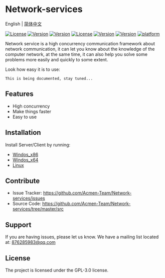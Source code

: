 
# Network-services

 English | [简体中文](./README_CN.md)

[![License](https://img.shields.io/github/license/Acmen-Team/Network-services)](LICENSE)
[![Version](https://img.shields.io/badge/Sever-V1.2.3-blue)](https://github.com/Acmen-Team/Network-services/blob/master/src/services/v_server_1/server_Tcp_cs_2.2.cpp)
[![Version](https://img.shields.io/badge/Client-V1.2.3-blue)](https://github.com/Acmen-Team/Network-services/blob/master/src/Client/v_client_1/client_Tcp_cs_2.2.cpp)
 [![License](https://img.shields.io/github/license/Acmen-Team/Network-services)](LICENSE)
[![Version](https://img.shields.io/badge/Server-V1.2.2-blue)](https://github.com/Acmen-Team/Network-services/blob/master/src/services/v_server_1/server_Tcp_cs_2.2.cpp)
[![Version](https://img.shields.io/badge/Client-V1.2.2-blue)](https://github.com/Acmen-Team/Network-services/blob/master/src/Client/v_client_1/client_Tcp_cs_2.2.cpp)
[![platform](https://img.shields.io/badge/platform-Windows----Linux-lightgrey)]()


Network service is a high concurrency communication framework about network communication, 
it can let you know about the knowledge of the computer network, at the same time, 
it can also help you solve some problems more easily and quickly to some extent.
 
Look how easy it is to use:
 
    This is being documented, stay tuned...
 
Features
--------
 
- High concurrency
- Make things faster
- Easy to use

Installation
------------
 
Install Server/Client by running:
 + [Windos_x86](https://github.com/Acmen-Team/Network-services/blob/master/dist/Windows_x86)
 + [Windos_x64](https://github.com/Acmen-Team/Network-services/blob/master/dist/Windows_x64)
 + [Linux](https://github.com/Acmen-Team/Network-services/blob/master/dist/Windows_x86)
    
    
 
Contribute
----------
 
- Issue Tracker: https://github.com/Acmen-Team/Network-services/issues
- Source Code: https://github.com/Acmen-Team/Network-services/tree/master/src
 
Support
-------
 
If you are having issues, please let us know.
We have a mailing list located at: 876285983@qq.com
 
License
-------
 
The project is licensed under the GPL-3.0 license.
